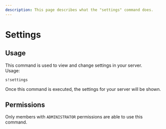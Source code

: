 ```yaml
---
description: This page describes what the "settings" command does.
---
```


# Settings

## Usage

This command is used to view and change settings in your server.  
Usage:

```text
s!settings
```

Once this command is executed, the settings for your server will be shown.

## Permissions

Only members with `ADMINISTRATOR` permissions are able to use this command.


